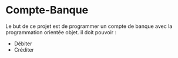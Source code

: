 # Compte-Banque

Le but de ce projet est de programmer un compte de banque avec la programmation orientée objet. il doit pouvoir :
- Débiter
- Créditer
